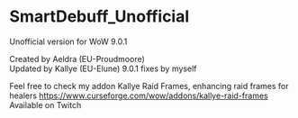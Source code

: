 # SmartDebuff_Unofficial
Unofficial version for WoW 9.0.1
  
Created by Aeldra (EU-Proudmoore)  
Updated by Kallye (EU-Elune)
9.0.1 fixes by myself



Feel free to check my addon Kallye Raid Frames, enhancing raid frames for healers
https://www.curseforge.com/wow/addons/kallye-raid-frames
Available on Twitch